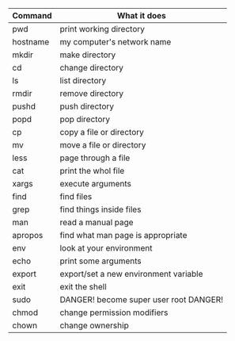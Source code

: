 | Command|What it does|
|-------------|-------------|
| pwd | print working directory|
| hostname  |my computer's network name |
| mkdir |make directory |
| cd  |change directory |
| ls  |list directory |
| rmdir |remove directory |
| pushd |push directory |
| popd  |pop directory |
| cp  |copy a file or directory |
| mv  |move a file or directory |
| less  |page through a file |
| cat |print the whol file |
| xargs |execute arguments |
| find  |find files |
| grep  |find things inside files |
| man |read a manual page |
| apropos |find what man page is appropriate |
| env |look at your environment |
| echo  |print some arguments |
| export  |export/set a new environment variable |
| exit  |exit the shell |
| sudo  |DANGER! become super user root DANGER! |
| chmod |change permission modifiers |
| chown |change ownership |

